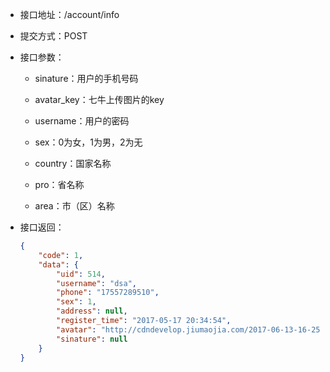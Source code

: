 * 接口地址：/account/info

* 提交方式：POST

* 接口参数：

  * sinature：用户的手机号码

  * avatar\_key：七牛上传图片的key

  * username：用户的密码

  * sex：0为女，1为男，2为无

  * country：国家名称

  * pro：省名称

  * area：市（区）名称

* 接口返回：

  ```json
  {
      "code": 1,
      "data": {
          "uid": 514,
          "username": "dsa",
          "phone": "17557289510",
          "sex": 1,
          "address": null,
          "register_time": "2017-05-17 20:34:54",
          "avatar": "http://cdndevelop.jiumaojia.com/2017-06-13-16-25-45175?imageView2/2/w/100",
          "sinature": null
      }
  }
  ```



